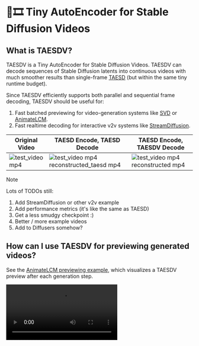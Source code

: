 # 🍰🎞️ Tiny AutoEncoder for Stable Diffusion Videos

## What is TAESDV?

TAESDV is a Tiny AutoEncoder for Stable Diffusion Videos. TAESDV can decode sequences of Stable Diffusion latents into continuous videos with much smoother results than single-frame [TAESD](https://github.com/madebyollin/taesd) (but within the same tiny runtime budget).

Since TAESDV efficiently supports both parallel and sequential frame decoding, TAESDV should be useful for:
1. Fast batched previewing for video-generation systems like [SVD](https://huggingface.co/stabilityai/stable-video-diffusion-img2vid) or [AnimateLCM](https://animatelcm.github.io).
2. Fast realtime decoding for interactive v2v systems like [StreamDiffusion](https://github.com/cumulo-autumn/StreamDiffusion).

| Original Video | TAESD Encode, TAESD Decode | TAESD Encode, TAESDV Decode |
| -------------- | -------------------------------------- | ---------------------------------------- |
| ![test_video mp4](https://github.com/user-attachments/assets/99bbfeb7-bd7a-4d20-8f35-d328d18a383f) | ![test_video mp4 reconstructed_taesd mp4](https://github.com/user-attachments/assets/80a100ee-6f92-41e9-81a0-258b55cadf53) | ![test_video mp4 reconstructed mp4](https://github.com/user-attachments/assets/c8c24f44-e4e7-42ff-8ce5-962cdf8014ce)|

> [!NOTE]
> Lots of TODOs still:
>
> 1. Add StreamDiffusion or other v2v example
> 2. Add performance metrics (it's like the same as TAESD)
> 3. Get a less smudgy checkpoint :)
> 4. Better / more example videos
> 5. Add to Diffusers somehow?

## How can I use TAESDV for previewing generated videos?

See the [AnimateLCM previewing example](./examples/TAESDV_Previewing_During_Generation.ipynb), which visualizes a TAESDV preview after each generation step.

<video src="https://github.com/user-attachments/assets/2fa29dd7-1f85-493b-9c9f-dd5337ab3337"/>

## How does TAESDV work?

TAESDV was created by giving TAESD's decoder additional cross-frame-memory and finetuning it on video data.

## What are the limitations of TAESDV?

TAESDV is tiny and trying to work very quickly, so it tends to fudge fine details. If you want maximal quality, you should use the SVD VAE.
